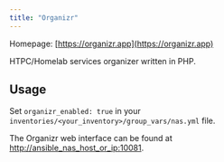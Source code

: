```yaml
---
title: "Organizr"
---
```


Homepage: [https://organizr.app](https://organizr.app)

HTPC/Homelab services organizer written in PHP. 

## Usage

Set `organizr_enabled: true` in your `inventories/<your_inventory>/group_vars/nas.yml` file.

The Organizr web interface can be found at [http://ansible_nas_host_or_ip:10081](http://ansible_nas_host_or_ip:10081).
